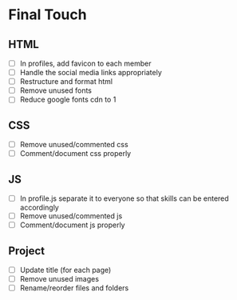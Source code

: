 # Final Touch

## HTML
- [ ] In profiles, add favicon to each member
- [ ] Handle the social media links appropriately
- [ ] Restructure and format html
- [ ] Remove unused fonts
- [ ] Reduce google fonts cdn to 1

## CSS
- [ ] Remove unused/commented css
- [ ] Comment/document css properly

## JS
- [ ] In profile.js separate it to everyone so that skills can be entered accordingly
- [ ] Remove unused/commented js
- [ ] Comment/document js properly

## Project
- [ ] Update title (for each page)
- [ ] Remove unused images
- [ ] Rename/reorder files and folders